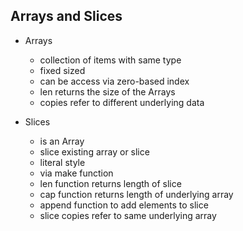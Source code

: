 ## Arrays and Slices


- Arrays 
    - collection of items with same type
    - fixed sized
    - can be access via zero-based index 
    - len returns the size of the Arrays
    - copies refer to different underlying data

- Slices
    - is an Array
    - slice existing array or slice
    - literal style
    - via make function
    - len function returns length of slice
    - cap function returns length of underlying array
    - append function to add elements to slice
    - slice copies refer to same underlying array
